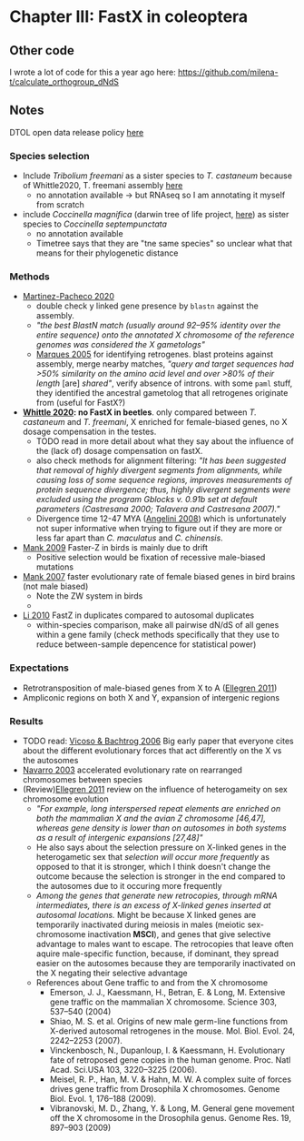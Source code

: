 # Chapter III: FastX in coleoptera

## Other code

I wrote a lot of code for this a year ago here: https://github.com/milena-t/calculate_orthogroup_dNdS

## Notes

DTOL open data release policy [here](https://www.darwintreeoflife.org/wp-content/uploads/2024/10/DToL-Open-Data-Release-Policy.docx_.pdf)

### Species selection

* Include *Tribolium freemani* as a sister species to *T. castaneum* because of Whittle2020, T. freemani assembly [here](https://www.ebi.ac.uk/ena/browser/view/GCA_022388455.1)
  * no annotation available -> but RNAseq so I am annotating it myself from scratch
* include *Coccinella magnifica* (darwin tree of life project, [here](https://ftp.ncbi.nlm.nih.gov/genomes/all/GCA/965/644/565/GCA_965644565.1_icCocMagn1.hap1.1/)) as sister species to *Coccinella septempunctata*
  * no annotation available
  * Timetree says that they are "tne same species" so unclear what that means for their phylogenetic distance

### Methods

* [Martinez-Pacheco 2020](https://academic.oup.com/gbe/article/12/11/2015/5892261) 
  * double check y linked gene presence by `blastn` against the assembly.
  * *"the best BlastN match (usually around 92–95% identity over the entire sequence) onto the annotated X chromosome of the reference genomes was considered the X gametologs"*
  * [Marques 2005](https://journals.plos.org/plosbiology/article?id=10.1371/journal.pbio.0030357) for identifying retrogenes. blast proteins against assembly, merge nearby matches, *"query and target sequences had >50% similarity on the amino acid level and over >80% of their length* \[are\] *shared"*, verify absence of introns. with some `paml` stuff, they identified the ancestral gametolog that all retrogenes originate from (useful for FastX?)
* **[Whittle 2020](https://academic.oup.com/g3journal/article/10/3/1125/6026234): no FastX in beetles**. only compared between *T. castaneum* and *T. freemani*, X enriched for female-biased genes, no X dosage compensation in the testes. 
  * TODO read in more detail about what they say about the influence of the (lack of) dosage compensation on fastX.
  * also check methods for alignment filtering: *"It has been suggested that removal of highly divergent segments from alignments, while causing loss of some sequence regions, improves measurements of protein sequence divergence; thus, highly divergent segments were excluded using the program Gblocks v. 0.91b set at default parameters (Castresana 2000; Talavera and Castresana 2007)."*
  * Divergence time 12-47 MYA ([Angelini 2008](https://www.sciencedirect.com/science/article/pii/S1055790307002941?via%3Dihub)) which is unfortunately not super informative when trying to figure out if they are more or less far apart than *C. maculatus* and *C. chinensis*.
* [Mank 2009](https://academic.oup.com/mbe/article/27/3/661/1000994?login=true) Faster-Z in birds is mainly due to drift
  * Positive selection would be fixation of recessive male-biased mutations
* [Mank 2007](https://academic.oup.com/mbe/article/24/12/2698/978299) faster evolutionary rate of female biased genes in bird brains (not male biased)
  * Note the ZW system in birds
  * 
* [Li 2010](https://pubmed.ncbi.nlm.nih.gov/21035095/) FastZ in duplicates compared to autosomal duplicates
  * within-species comparison, make all pairwise dN/dS of all genes within a gene family (check methods specifically that they use to reduce between-sample depencence for statistical power)
  
### Expectations

* Retrotransposition of male-biased genes from X to A ([Ellegren 2011](https://www.nature.com/articles/nrg2948.pdf))
* Ampliconic regions on both X and Y, expansion of intergenic regions

### Results

* TODO read: [Vicoso & Bachtrog 2006](https://www.nature.com/articles/nrg1914) Big early paper that everyone cites about the different evolutionary forces that act differently on the X vs the autosomes
* [Navarro 2003](https://www.science.org/doi/full/10.1126/science.1080600) accelerated evolutionary rate on rearranged chromosomes between species
* (Review)[Ellegren 2011](https://www.nature.com/articles/nrg2948.pdf) review on the influence of heterogameity on sex chromosome evolution
  * *"For example, long interspersed repeat elements are enriched on both the mammalian X and the avian Z chromosome \[46,47\], whereas gene  density is lower than on autosomes in both systems as a result of intergenic expansions \[27,48\]"*
  * He also says about the selection pressure on X-linked genes in the heterogametic sex that *selection will occur more frequently* as opposed to that it is stronger, which I think doesn't change the outcome because the selection is stronger in the end compared to the autosomes due to it occuring more frequently
  * *Among the genes that generate new retrocopies, through mRNA intermediates, there is an excess of X-linked genes inserted at autosomal locations.* Might be because X linked genes are temporarily inactivated during meiosis in males (meiotic sex-chromosome inactivation **MSCI**), and genes that give selective advantage to males want to escape. The retrocopies that leave often aquire male-specific function, because, if dominant, they spread easier on the autosomes because they are temporarily inactivated on the X negating their selective advantage
  * References about Gene traffic to and from the X chromosome
    * Emerson, J. J., Kaessmann, H., Betran, E. & Long, M. Extensive gene traffic on the mammalian X chromosome. Science 303, 537–540 (2004)
    * Shiao, M. S. et al. Origins of new male germ-line functions from X-derived autosomal retrogenes in the mouse. Mol. Biol. Evol. 24, 2242–2253 (2007).
    * Vinckenbosch, N., Dupanloup, I. & Kaessmann, H. Evolutionary fate of retroposed gene copies in the human genome. Proc. Natl Acad. Sci.USA 103, 3220–3225 (2006).
    * Meisel, R. P., Han, M. V. & Hahn, M. W. A complex suite of forces drives gene traffic from Drosophila X chromosomes. Genome Biol. Evol. 1, 176–188 (2009).
    * Vibranovski, M. D., Zhang, Y. & Long, M. General gene movement off the X chromosome in the Drosophila genus. Genome Res. 19, 897–903
  (2009)
